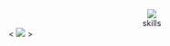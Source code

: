 <div align=center>
<img src="https://github.com/igeonbs/igeonbs/assets/149852287/b72bc089-e459-496e-96a5-03310fbff7da">
</div>
 <div align=center>
skills
</div>
<
 <img src="https://img.shields.io/badge/TypeScript-3178C6?style=flat&logo=TypeScript&logoColor=white"/>
 >
